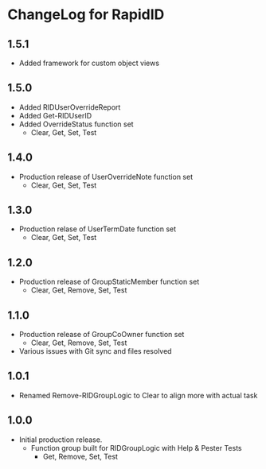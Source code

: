 # ChangeLog for RapidID

## 1.5.1

+ Added framework for custom object views

## 1.5.0

+ Added RIDUserOverrideReport
+ Added Get-RIDUserID
+ Added OverrideStatus function set
  + Clear, Get, Set, Test

## 1.4.0

+ Production release of UserOverrideNote function set
  + Clear, Get, Set, Test

## 1.3.0

+ Production relase of UserTermDate function set
  + Clear, Get, Set, Test

## 1.2.0

+ Production release of GroupStaticMember function set
  + Clear, Get, Remove, Set, Test

## 1.1.0

+ Production release of GroupCoOwner function set
  + Clear, Get, Remove, Set, Test
+ Various issues with Git sync and files resolved

## 1.0.1

+ Renamed Remove-RIDGroupLogic to Clear to align more with actual task

## 1.0.0

+ Initial production release.
  + Function group built for RIDGroupLogic with Help & Pester Tests
    + Get, Remove, Set, Test